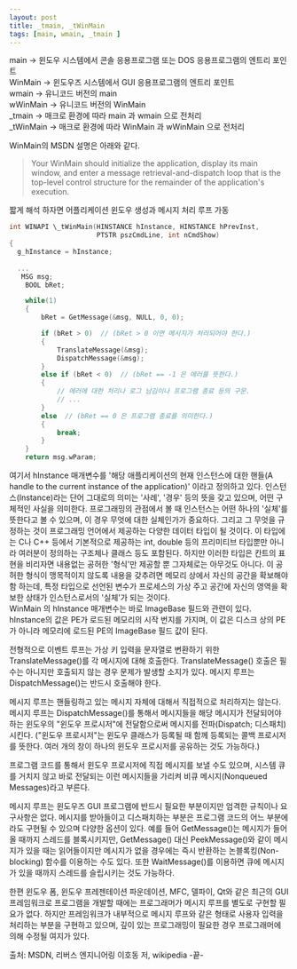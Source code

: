 ```yaml
---
layout: post
title: _tmain, _tWinMain
tags: [main, wmain, _tmain ]
---
```


main -> 윈도우 시스템에서 콘솔 응용프로그램 또는 DOS 응용프로그램의 엔트리 포인트  
WinMain -> 윈도우즈 시스템에서 GUI 응용프로그램의 엔트리 포인트  
wmain -> 유니코드 버전의 main  
wWinMain -> 유니코드 버전의 WinMain  
_tmain -> 매크로 환경에 따라 main 과 wmain 으로 전처리  
_tWinMain -> 매크로 환경에 따라 WinMain 과 wWinMain 으로 전처리  
  
  
WinMain의 MSDN 설명은 아래와 같다.
> Your WinMain should initialize the application, display its main window, and enter a message retrieval-and-dispatch loop that is the top-level control structure for the remainder of the application's execution.

짧게 해석 하자면 어플리케이션 윈도우 생성과 메시지 처리 루프 가동



```C
int WINAPI \_tWinMain(HINSTANCE hInstance, HINSTANCE hPrevInst,
                      PTSTR pszCmdLine, int nCmdShow) 
{
  g_hInstance = hInstance;
  
  ...                
   MSG msg;
    BOOL bRet;

    while(1)
    {
        bRet = GetMessage(&msg, NULL, 0, 0);

        if (bRet > 0)  // (bRet > 0 이면 메시지가 처리되어야 한다.)
        {
            TranslateMessage(&msg);
            DispatchMessage(&msg);
        }
        else if (bRet < 0)  // (bRet == -1 은 에러를 뜻한다.)
        {
            // 에러에 대한 처리나 로그 남김이나 프로그램 종료 등의 구문.
            // ...
        }
        else  // (bRet == 0 은 프로그램 종료를 의미한다.)
        {
            break;
        }
    }
    return msg.wParam;
```

여기서 hInstance 매개변수를 '해당 애플리케이션의 현재 인스턴스에 대한 핸들(A handle to the current instance of the application)' 이라고 정의하고 있다. 인스턴스(Instance)라는 단어 그대로의 의미는 '사례', '경우' 등의 뜻을 갖고 있으며, 어떤 구체적인 사실을 의미한다. 프로그래밍의 관점에서 볼 때 인스턴스는 어떤 하나의 '실체'를 뜻한다고 볼 수 있으며, 이 경우 무엇에 대한 실체인가가 중요하다. 그리고 그 무엇을 규정하는 것이 프로그래밍 언어에서 제공하는 다양한 데이터 타입이 될 것이다. 이 타입에는 C나 C++ 등에서 기본적으로 제공하는 int, double 등의 프리미티브 타입뿐만 아니라 여러분이 정의하는 구조체나 클래스 등도 포함된다. 하지만 이러한 타입은 칸트의 표현을 비리자면 내용없는 공허한 '형식'만 제공할 뿐 그자체로는 아무것도 아니다. 이 공허한 형식이 맹목적이지 않도록 내용을 갖추려면 메모리 상에서 자신의 공간을 확보해야함 하는데, 특정 타입으로 선언된 변수가 프로세스의 가상 주고 공간에 자신의 영역을 확보한 상태가 인스턴스로서의 '실체'가 되는 것이다.  
WinMain 의 hInstance 매개변수는 바로 ImageBase 필드와 관련이 있다. hInstance의 값은 PE가 로드된 메모리의 시작 번지를 가지며, 이 값은 디스크 상의 PE가 아니라 메모리에 로드된 PE의 ImageBase 필드 값이 된다.  

전형적으로 이벤트 루프는 가상 키 입력을 문자열로 변환하기 위한 TranslateMessage()를 각 메시지에 대해 호출한다. TranslateMessage() 호출은 필수는 아니지만 호출되지 않는 경우 문제가 발생할 소지가 있다. 메시지 루프는 DispatchMessage()는 반드시 호출해야 한다.

메시지 루프는 핸들링하고 있는 메시지 자체에 대해서 직접적으로 처리하지는 않는다. 메시지 루프는 DispatchMessage()를 통해서 메시지들을 해당 메시지가 전달되어야 하는 윈도우의 "윈도우 프로시저"에 전달함으로써 메시지를 전파(Dispatch; 디스패치)시킨다. ("윈도우 프로시저"는 윈도우 클래스가 등록될 때 함께 등록되는 콜백 프로시저를 뜻한다. 여러 개의 창이 하나의 윈도우 프로시저를 공유하는 것도 가능하다.)

프로그램 코드를 통해서 윈도우 프로시저에 직접 메시지를 보낼 수도 있으며, 시스템 큐를 거치지 않고 바로 전달되는 이런 메시지들을 가리켜 비큐 메시지(Nonqueued Messages)라고 부른다.

메시지 루프는 윈도우즈 GUI 프로그램에 반드시 필요한 부분이지만 엄격한 규칙이나 요구사항은 없다. 메시지를 받아들이고 디스패치하는 부분은 프로그램 코드의 어느 부분에라도 구현될 수 있으며 다양한 옵션이 있다. 예를 들어 GetMessage()는 메시지가 들어올 때까지 스레드를 블록시키지만, GetMessage() 대신 PeekMessage()와 같이 메시지가 있을 때는 읽어들이지만 메시지가 없을 경우에는 즉시 반환하는 논블록킹(Non-blocking) 함수를 이용하는 수도 있다. 또한 WaitMessage()를 이용하면 큐에 메시지가 있을 때까지 스레드를 슬립시키는 것도 가능하다.

한편 윈도우 폼, 윈도우 프레젠테이션 파운데이션, MFC, 델파이, Qt와 같은 최근의 GUI 프레임워크로 프로그램을 개발할 때에는 프로그래머가 메시지 루프를 별도로 구현할 필요가 없다. 하지만 프레임워크가 내부적으로 메시지 루프와 같은 형태로 사용자 입력을 처리하는 부분을 구현하고 있으며, 깊이 있는 프로그래밍이 필요한 경우 프로그래머에 의해 수정될 여지가 있다.

출처: MSDN, 리버스 엔지니어링 이호동 저, wikipedia
-끝-
